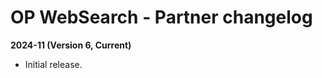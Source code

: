 # OP WebSearch - Partner changelog

<head>
  <meta name="guidename" content="Integration"/>
  <meta name="context" content="GUID-1338c69b-feec-423c-9aed-911df3f90e75"/>
</head>

**2024-11 (Version 6, Current)**
 - Initial release.